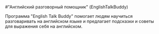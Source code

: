 #"Английский разговорный помощник" (EnglishTalkBuddy)

Программа "English Talk Buddy" помогает людям научиться разговаривать на английском языке и предлагает подсказки и советы для выражения себя на английском. 
